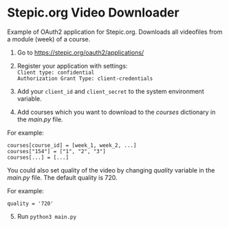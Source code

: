 # Stepic.org Video Downloader

Example of OAuth2 application for Stepic.org. Downloads all videofiles from a module (week) of a course.

1. Go to https://stepic.org/oauth2/applications/

2. Register your application with settings:  
`Client type: confidential`  
`Authorization Grant Type: client-credentials`

3. Add your `client_id` and `client_secret` to the system environment variable.

4. Add courses which you want to download to the *courses* dictionary in the *main.py* file.

  For example:
  ```
  courses[course_id] = [week_1, week_2, ...]
  courses["154"] = ["1", "2", "3"]
  courses[...] = [...]
  ```

  You could also set quality of the video by changing *quality* variable in the *main.py* file.
  The default quality is 720.
  
  For example:
  ```
  quality = '720'
  ```

5. Run `python3 main.py`
